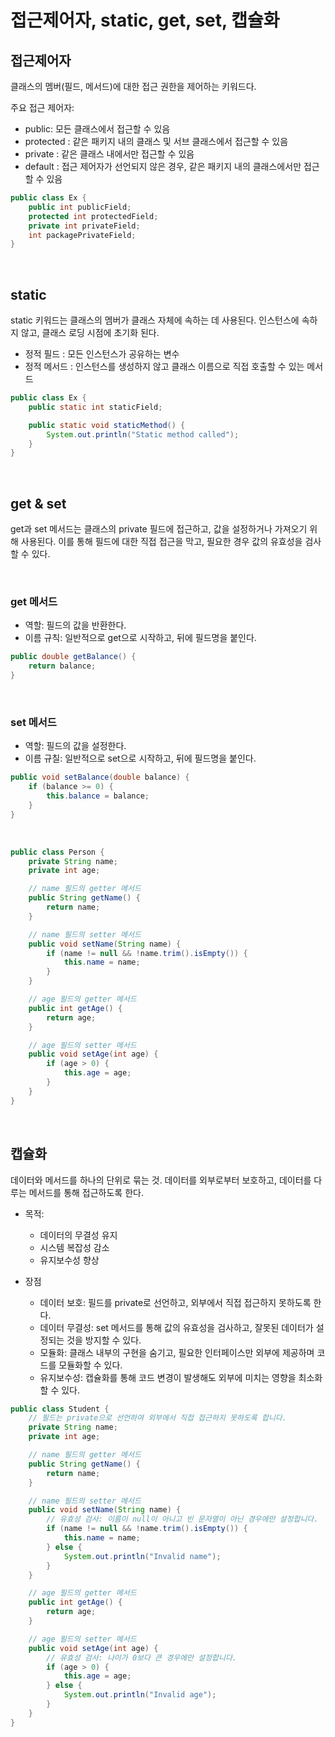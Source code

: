 # 접근제어자, static, get, set, 캡슐화

## 접근제어자

클래스의 멤버(필드, 메서드)에 대한 접근 권한을 제어하는 키워드다.

주요 접근 제어자:

- public: 모든 클래스에서 접근할 수 있음
- protected : 같은 패키지 내의 클래스 및 서브 클래스에서 접근할 수 있음
- private : 같은 클래스 내에서만 접근할 수 있음
- default : 접근 제어자가 선언되지 않은 경우, 같은 패키지 내의 클래스에서만 접근할 수 있음

```java
public class Ex {
    public int publicField;
    protected int protectedField;
    private int privateField;
    int packagePrivateField;
}
```

<br>

## static

static 키워드는 클래스의 멤버가 클래스 자체에 속하는 데 사용된다. 인스턴스에 속하지 않고, 클래스 로딩 시점에 초기화 된다.

- 정적 필드 : 모든 인스턴스가 공유하는 변수
- 정적 메서드 : 인스턴스를 생성하지 않고 클래스 이름으로 직접 호출할 수 있는 메서드

```java
public class Ex {
    public static int staticField;

    public static void staticMethod() {
        System.out.println("Static method called");
    }
}
```

<br>

## get & set

get과 set 메서드는 클래스의 private 필드에 접근하고, 값을 설정하거나 가져오기 위해 사용된다. 이를 통해 필드에 대한 직접 접근을 막고, 필요한 경우 값의 유효성을 검사할 수 있다.

<br>

### get 메서드

- 역할: 필드의 값을 반환한다.
- 이름 규칙: 일반적으로 get으로 시작하고, 뒤에 필드명을 붙인다.

```java
public double getBalance() {
    return balance;
}
```

<br>

### set 메서드

- 역할: 필드의 값을 설정한다.
- 이름 규칠: 일반적으로 set으로 시작하고, 뒤에 필드명을 붙인다.

```java
public void setBalance(double balance) {
    if (balance >= 0) {
        this.balance = balance;
    }
}
```

<br>

```java
public class Person {
    private String name;
    private int age;

    // name 필드의 getter 메서드
    public String getName() {
        return name;
    }

    // name 필드의 setter 메서드
    public void setName(String name) {
        if (name != null && !name.trim().isEmpty()) {
            this.name = name;
        }
    }

    // age 필드의 getter 메서드
    public int getAge() {
        return age;
    }

    // age 필드의 setter 메서드
    public void setAge(int age) {
        if (age > 0) {
            this.age = age;
        }
    }
}
```

<br>

## 캡슐화

데이터와 메서드를 하나의 단위로 묶는 것.
데이터를 외부로부터 보호하고, 데이터를 다루는 메서드를 통해 접근하도록 한다.

- 목적:
  - 데이터의 무결성 유지
  - 시스템 복잡성 감소
  - 유지보수성 향상

- 장점
  - 데이터 보호: 필드를 private로 선언하고, 외부에서 직접 접근하지 못하도록 한다.
  - 데이터 무결성: set 메서드를 통해 값의 유효성을 검사하고, 잘못된 데이터가 설정되는 것을 방지할 수 있다.
  - 모듈화: 클래스 내부의 구현을 숨기고, 필요한 인터페이스만 외부에 제공하며 코드를 모듈화할 수 있다.
  - 유지보수성: 캡슐화를 통해 코드 변경이 발생해도 외부에 미치는 영향을 최소화할 수 있다.

```java
public class Student {
    // 필드는 private으로 선언하여 외부에서 직접 접근하지 못하도록 합니다.
    private String name;
    private int age;

    // name 필드의 getter 메서드
    public String getName() {
        return name;
    }

    // name 필드의 setter 메서드
    public void setName(String name) {
        // 유효성 검사: 이름이 null이 아니고 빈 문자열이 아닌 경우에만 설정합니다.
        if (name != null && !name.trim().isEmpty()) {
            this.name = name;
        } else {
            System.out.println("Invalid name");
        }
    }

    // age 필드의 getter 메서드
    public int getAge() {
        return age;
    }

    // age 필드의 setter 메서드
    public void setAge(int age) {
        // 유효성 검사: 나이가 0보다 큰 경우에만 설정합니다.
        if (age > 0) {
            this.age = age;
        } else {
            System.out.println("Invalid age");
        }
    }
}
```
